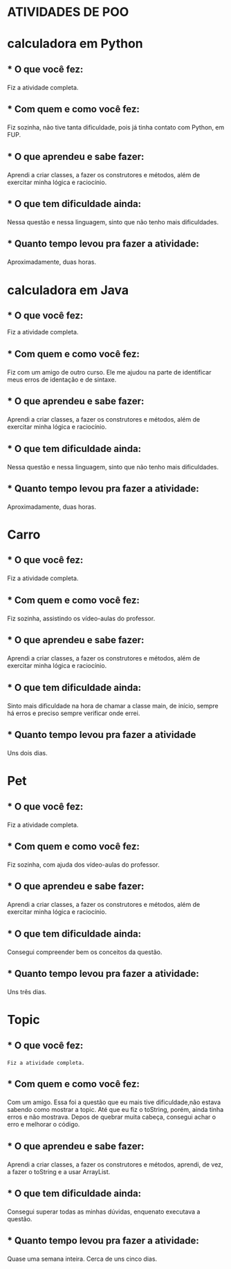 # ATIVIDADES DE POO
# calculadora em Python
 ## * O que você fez:<p>
  Fiz a atividade completa.

 ## * Com quem e como você fez:<p>
  Fiz sozinha, não tive tanta dificuldade, pois já tinha contato com Python, em FUP. 

 ## * O que aprendeu e sabe fazer:<p>
 Aprendi a criar classes, a fazer os construtores e métodos, além de exercitar minha lógica e raciocínio.
 
 ## * O que tem dificuldade ainda:<p>
 Nessa questão e nessa linguagem, sinto que não tenho mais dificuldades.
 
 ## * Quanto tempo levou pra fazer a atividade:<p>
 Aproximadamente, duas horas.
 
# calculadora em Java<p>
 ## * O que você fez:
  Fiz a atividade completa.

 ## * Com quem e como você fez:<p>
  Fiz com um amigo de outro curso. Ele me ajudou na parte de identificar meus erros de identação e de sintaxe.

 ## * O que aprendeu e sabe fazer:<p>
 Aprendi a criar classes, a fazer os construtores e métodos, além de exercitar minha lógica e raciocínio.
 
 ## * O que tem dificuldade ainda:<p>
 Nessa questão e nessa linguagem, sinto que não tenho mais dificuldades.
 
 ## * Quanto tempo levou pra fazer a atividade:<p>
 Aproximadamente, duas horas.
 
# Carro
 ## * O que você fez:<p>
  Fiz a atividade completa.

 ## * Com quem e como você fez:<p>
  Fiz sozinha, assistindo os vídeo-aulas do professor.

 ## * O que aprendeu e sabe fazer:<p>
 Aprendi a criar classes, a fazer os construtores e métodos, além de exercitar minha lógica e raciocínio.
 
 ## * O que tem dificuldade ainda:<p>
 Sinto mais dificuldade na hora de chamar a classe main, de início, sempre há erros e preciso sempre verificar onde errei.
 
 ## * Quanto tempo levou pra fazer a atividade<p>
 Uns dois dias.
 
# Pet
 ## * O que você fez:<p>
  Fiz a atividade completa.

 ## * Com quem e como você fez:<p>
  Fiz sozinha, com ajuda dos vídeo-aulas do professor.

 ## * O que aprendeu e sabe fazer:<p>
 Aprendi a criar classes, a fazer os construtores e métodos, além de exercitar minha lógica e raciocínio.
 
 ## * O que tem dificuldade ainda:<p>
 Consegui compreender bem os conceitos da questão.
 
 ## * Quanto tempo levou pra fazer a atividade:<p>
 Uns três dias.
 
# Topic
  ## * O que você fez:<p>
    Fiz a atividade completa.

  ## * Com quem e como você fez:<p>
  Com um amigo. Essa foi a questão que eu mais tive dificuldade,não estava sabendo como mostrar a topic. Até que eu fiz o toString,    porém, ainda tinha erros e não mostrava. Depos de quebrar muita cabeça, consegui achar o erro e melhorar o código.  

  ## * O que aprendeu e sabe fazer:<p>
   Aprendi a criar classes, a fazer os construtores e métodos, aprendi, de vez, a fazer o toString e a usar ArrayList.
 
  ## * O que tem dificuldade ainda:<p>
   Consegui superar todas as minhas dúvidas, enquenato executava a questão.
   
  ## * Quanto tempo levou pra fazer a atividade:<p>
   Quase uma semana inteira. Cerca de uns cinco dias.
   
  

